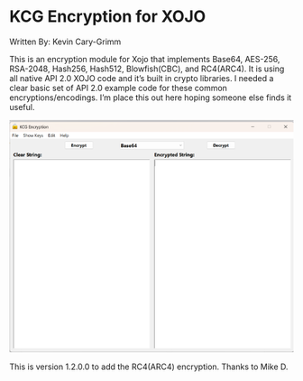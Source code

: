 # KCG Encryption for XOJO

Written By: Kevin Cary-Grimm

This is an encryption module for Xojo that implements Base64, AES-256, RSA-2048, Hash256, Hash512, Blowfish(CBC), and RC4(ARC4). It is using all native API 2.0 XOJO code and it’s built in crypto libraries. I needed a clear basic set of API 2.0 example code for these common encryptions/encodings. I’m place this out here hoping someone else finds it useful.

![](media/53bff4a86907c9b43beeead6fc19cd32.png)

This is version 1.2.0.0 to add the RC4(ARC4) encryption. Thanks to Mike D.
